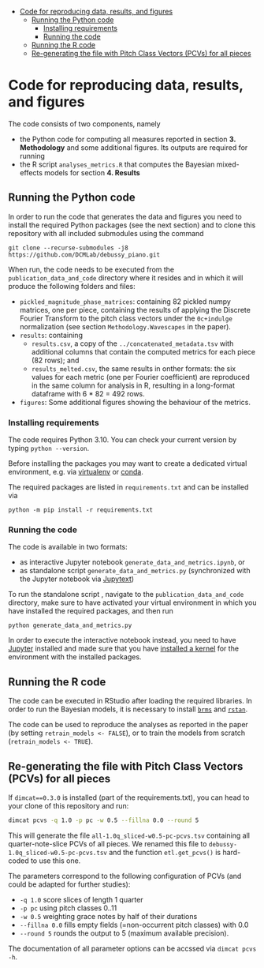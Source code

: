 <!-- TOC -->
* [Code for reproducing data, results, and figures](#code-for-reproducing-data-results-and-figures)
  * [Running the Python code](#running-the-python-code)
    * [Installing requirements](#installing-requirements)
    * [Running the code](#running-the-code)
  * [Running the R code](#running-the-r-code)
  * [Re-generating the file with Pitch Class Vectors (PCVs) for all pieces](#re-generating-the-file-with-pitch-class-vectors-pcvs-for-all-pieces)
<!-- TOC -->

# Code for reproducing data, results, and figures

The code consists of two components, namely

* the Python code for computing all measures reported in section **3. Methodology** and some additional figures. 
  Its outputs are required for running
* the R script `analyses_metrics.R` that computes the Bayesian mixed-effects models for section
  **4. Results**


## Running the Python code

In order to run the code that generates the data and figures you need to install the required Python packages 
(see the next section) and to clone this repository with all included submodules using the command

    git clone --recurse-submodules -j8 https://github.com/DCMLab/debussy_piano.git

When run, the code needs to be executed from the `publication_data_and_code` directory where it resides and
in which it will produce the following folders and files:

* `pickled_magnitude_phase_matrices`: containing 82 pickled numpy matrices, one per piece, containing the results of
  applying the Discrete Fourier Transform to the pitch class vectors under the `0c+indulge` normalization (see section 
  `Methodology.Wavescapes` in the paper).
* `results`: containing 
  * `results.csv`, a copy of the `../concatenated_metadata.tsv` with additional columns that contain the computed 
    metrics for each piece (82 rows); and 
  * `results_melted.csv`, the same results in onther formats: the six values for each metric (one per Fourier coefficient) 
    are reproduced in the same column for analysis in R, resulting in a long-format dataframe with 6 * 82 = 492 rows.
* `figures`: Some additional figures showing the behaviour of the metrics.

### Installing requirements

The code requires Python 3.10. You can check your current version by typing `python --version`.

Before installing the packages you may want to create a dedicated virtual environment, e.g. via
[virtualenv](www.virtualenv.org) or [conda](www.conda.io).

The required packages are listed in `requirements.txt` and can be installed via

    python -m pip install -r requirements.txt

### Running the code

The code is available in two formats:

* as interactive Jupyter notebook `generate_data_and_metrics.ipynb`, or
* as standalone script `generate_data_and_metrics.py` (synchronized with the Jupyter notebook via 
  [Jupytext](jupytext.readthedocs.io/))

To run the standalone script , navigate to the `publication_data_and_code` directory, make sure to have activated your
virtual environment in which you have installed the required packages, and then run

    python generate_data_and_metrics.py

In order to execute the interactive notebook instead, you need to have [Jupyter](http://jupyter.org/install) installed and made sure that you have 
[installed a kernel](https://ipython.readthedocs.io/en/latest/install/kernel_install.html#kernels-for-different-environments) 
for the environment with the installed packages.


## Running the R code

The code can be executed in RStudio after loading the required libraries. In order to run the Bayesian models, it is necessary to install [`brms`](https://cran.r-project.org/web/packages/brms/readme/README.html) and [`rstan`](https://github.com/stan-dev/rstan/wiki/RStan-Getting-Started).

The code can be used to reproduce the analyses as reported in the paper (by setting `retrain_models <- FALSE`), or to train the models from scratch (`retrain_models <- TRUE`).

## Re-generating the file with Pitch Class Vectors (PCVs) for all pieces

If `dimcat==0.3.0` is installed (part of the requirements.txt), you can head to your clone of this repository and run:

```bash
dimcat pcvs -q 1.0 -p pc -w 0.5 --fillna 0.0 --round 5
```

This will generate the file `all-1.0q_sliced-w0.5-pc-pcvs.tsv` containing all quarter-note-slice PCVs of all pieces.
We renamed this file to `debussy-1.0q_sliced-w0.5-pc-pcvs.tsv` and the function `etl.get_pcvs()` is hard-coded to use 
this one.

The parameters correspond to the following configuration of PCVs (and could be adapted for further studies):

* `-q 1.0` score slices of length 1 quarter
* `-p pc` using pitch classes 0..11
* `-w 0.5` weighting grace notes by half of their durations
* `--fillna 0.0` fills empty fields (=non-occurrent pitch classes) with 0.0
* `--round 5` rounds the output to 5 (maximum available precision).

The documentation of all parameter options can be accssed via `dimcat pcvs -h`.
